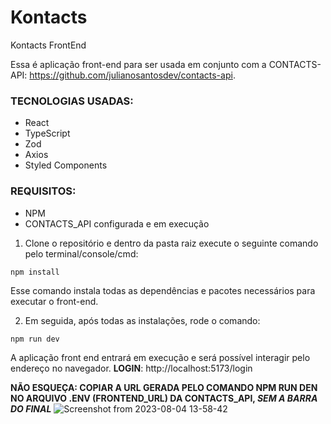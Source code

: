 # Kontacts
Kontacts FrontEnd

Essa é aplicação front-end para ser usada em conjunto com a CONTACTS-API: https://github.com/julianosantosdev/contacts-api.

### TECNOLOGIAS USADAS:
- React
- TypeScript
- Zod
- Axios
- Styled Components

### REQUISITOS:
- NPM
- CONTACTS_API configurada e em execução

1) Clone o repositório e dentro da pasta raiz execute o seguinte comando pelo terminal/console/cmd:

`npm install`

Esse comando instala todas as dependências e pacotes necessários para executar o front-end.

2) Em seguida, após todas as instalações, rode o comando:

`npm run dev`

A aplicação front end entrará em execução e será possível interagir pelo endereço no navegador.
**LOGIN**: http://localhost:5173/login

**NÃO ESQUEÇA: COPIAR A URL GERADA PELO COMANDO NPM RUN DEN NO ARQUIVO .ENV (FRONTEND_URL) DA CONTACTS_API, _SEM A BARRA DO FINAL_**
![Screenshot from 2023-08-04 13-58-42](https://github.com/julianosantosdev/contacts-front/assets/110478861/c159a35c-5dd8-4bf1-8ce7-23f64e337d8a)


